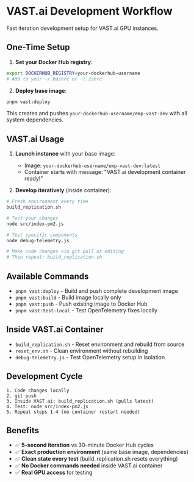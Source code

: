 # VAST.ai Development Workflow

Fast iteration development setup for VAST.ai GPU instances.

## One-Time Setup

1. **Set your Docker Hub registry**:
```bash
export DOCKERHUB_REGISTRY=your-dockerhub-username
# Add to your ~/.bashrc or ~/.zshrc
```

2. **Deploy base image**:
```bash
pnpm vast:deploy
```

This creates and pushes `your-dockerhub-username/emp-vast-dev` with all system dependencies.

## VAST.ai Usage

1. **Launch instance** with your base image:
   - Image: `your-dockerhub-username/emp-vast-dev:latest`
   - Container starts with message: "VAST.ai development container ready!"

2. **Develop iteratively** (inside container):
```bash
# Fresh environment every time
build_replication.sh

# Test your changes
node src/index-pm2.js

# Test specific components
node debug-telemetry.js

# Make code changes via git pull or editing
# Then repeat: build_replication.sh
```

## Available Commands

- `pnpm vast:deploy` - Build and push complete development image
- `pnpm vast:build` - Build image locally only  
- `pnpm vast:push` - Push existing image to Docker Hub
- `pnpm vast:test-local` - Test OpenTelemetry fixes locally

## Inside VAST.ai Container

- `build_replication.sh` - Reset environment and rebuild from source
- `reset_env.sh` - Clean environment without rebuilding
- `debug-telemetry.js` - Test OpenTelemetry setup in isolation

## Development Cycle

```
1. Code changes locally
2. git push
3. Inside VAST.ai: build_replication.sh (pulls latest)
4. Test: node src/index-pm2.js
5. Repeat steps 1-4 (no container restart needed)
```

## Benefits

- ✅ **5-second iteration** vs 30-minute Docker Hub cycles
- ✅ **Exact production environment** (same base image, dependencies)
- ✅ **Clean state every test** (build_replication.sh resets everything)
- ✅ **No Docker commands needed** inside VAST.ai container
- ✅ **Real GPU access** for testing